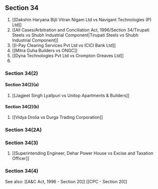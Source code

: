 ## Section 34
1. [[Dakshin Haryana Bijli Vitran Nigam Ltd vs Navigant Technologies (P) Ltd]]
2. [[All Cases/Arbitration and Conciliation Act, 1996/Section 34/Tirupati Steels vs Shubh Industrial Component|Tirupati Steels vs Shubh Industrial Component]]
3. [[I-Pay Clearing Services Pvt Ltd vs ICICI Bank Ltd]]
4. [[Mitra Guha Builders vs ONGC]]
5. [[Dyna Technologies Pvt Ltd vs Crompton Greaves Ltd]]
6. 

### Section 34(2)

#### Section 34(2)(a)
1. [[Jagjeet Singh Lyallpuri vs Unitop Apartments & Builders]]

#### Section 34(2)(b)
1. [[Vidya Drolia vs Durga Trading Corporation]]

### Section 34(2A)

### Section 34(3)
1. [[Superintending Engineer, Dehar Power House vs Excise and Taxation Officer]]


### Section 34(4)

See also: 
[[A&C Act, 1996 - Section 20]]
[[CPC - Section 20]]
